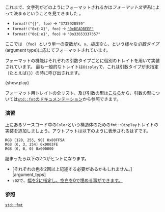 <!--- We've seen that formatting is specified via a *format string*: --->
これまで、文字列がどのようにフォーマットされるかは*フォーマット文字列*によって決まるということを見てきました 。

* `format!("{}", foo)` -> `"3735928559"`
* `format!("0x{:X}", foo)` ->
  [`"0xDEADBEEF"`][deadbeef]
* `format!("0o{:o}", foo)` -> `"0o33653337357"`

<!--- The same variable (`foo`) can be formatted differently depending on which --->
<!--- *argument type* is used: `X` vs `o` vs *unspecified*. --->
ここでは （`foo`）という単一の変数が`X`、`o`、*指定なし*、という様々な*引数タイプ*(argument type)に応じてフォーマットされています。


<!--- This formatting functionality is implemented via traits, and there is one trait --->
<!--- for each argument type. The most common formatting trait is `Display`, which --->
<!--- handles cases where the argument type is left unspecified: `{}` for instance. --->
フォーマットの機能はそれぞれの引数タイプごとに個別のトレイトを用いて実装されています。
最も一般的なトレイトは`Display`で、これは引数タイプが未指定（たとえば`{}`）の時に呼び出されます。

{show.play}

<!--- You can view a [full list of formatting traits][fmt_traits] and their argument --->
<!--- types in the [`std::fmt`][fmt] documentation. --->
フォーマット用トレイトの全リスト、及び引数の型は[こちら][fmt_traits]から、引数の型については[`std::fmt`のドキュメンテーション][fmt]から参照できます。

<!--- ### Activity --->
### 演習

<!--- Add an implementation of the `fmt::Display` trait for the `Color` struct above --->
<!--- so that the output displays as: --->
上にあるソースコード中の`Color`という構造体のための`fmt::Display`トレイトの実装を追加しましょう。アウトプットは以下のように表示されるはずです。

```
RGB (128, 255, 90) 0x80FF5A
RGB (0, 3, 254) 0x0003FE
RGB (0, 0, 0) 0x000000
```
<!--- Two hints if you get stuck: --->
詰まったら以下の2つがヒントになります。
<!---  * You [may need to list each color more than once][argument_types], --->
<!---  * You can [pad with zeros to a width of 2][fmt_width] with `:02`. --->
* [それぞれの色を2回以上記述する必要があるかもしれません。][argument_typs]
* `:02`で、[幅を2に指定し、空白を0で埋める事ができます。][fmt_width]


<!--
### See also
-->
### 参照

[`std::fmt`][fmt]

[argument_types]: http://doc.rust-lang.org/std/fmt/#argument-types
[deadbeef]: https://en.wikipedia.org/wiki/Deadbeef#Magic_debug_values
[fmt]: http://doc.rust-lang.org/std/fmt/
[fmt_traits]: http://doc.rust-lang.org/std/fmt/#formatting-traits
[fmt_width]: http://doc.rust-lang.org/std/fmt/#width
